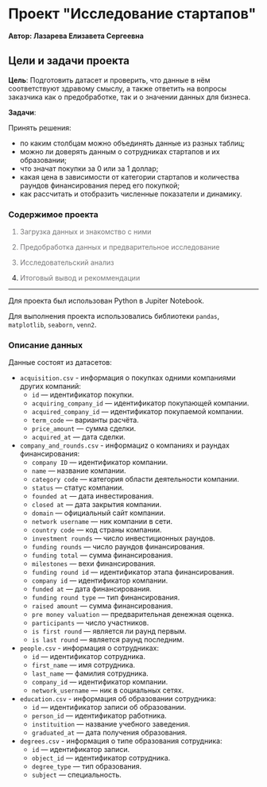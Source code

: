 # Проект "Исследование стартапов"

**Автор: Лазарева Елизавета Сергеевна**

## Цели и задачи проекта
**Цель**: Подготовить датасет и проверить, что данные в нём соответствуют здравому смыслу, а также ответить на вопросы заказчика как о предобработке, так и о значении данных для бизнеса.


**Задачи**: 

Принять решения:
- по каким столбцам можно объединять данные из разных таблиц;
- можно ли доверять данным о сотрудниках стартапов и их образовании;
- что значат покупки за 0 или за 1 доллар;
- какая цена в зависимости от категории стартапов и количества раундов финансирования перед его покупкой;
- как рассчитать и отобразить численные показатели и динамику.


### Содержимое проекта

<font color='#777778'>   
    
1. Загрузка данных и знакомство с ними
    
2. Предобработка данных и предварительное исследование 
    
3. Исследовательский анализ
      
4. Итоговый вывод и рекоммендации</font>


---

Для проекта был использован Python в Jupiter Notebook.

Для выполнения проекта использовались библиотеки `pandas`, `matplotlib`, `seaborn`, `venn2`.

### Описание данных

Данные состоят из датасетов:
* `acquisition.csv` - информация о покупках одними компаниями других компаний:
    - `id` — идентификатор покупки.
    - `acquiring_company_id` — идентификатор покупающей компании.
    - `acquired_company_id` — идентификатор покупаемой компании.
    - `term_code` — варианты расчёта.
    - `price_amount` — сумма сделки.
    - `acquired_at` — дата сделки.
* `company_and_rounds.csv` - информациz о компаниях и раундах финансирования:
    - `company ID` — идентификатор компании.
    - `name` — название компании.
    - `category code` — категория области деятельности компании.
    - `status` — статус компании.
    - `founded at` — дата инвестирования.
    - `closed at` — дата закрытия компании.
    - `domain` — официальный сайт компании.
    - `network username` — ник компании в сети.
    - `country code` — код страны компании.
    - `investment rounds` — число инвестиционных раундов.
    - `funding rounds` — число раундов финансирования.
    - `funding total` — сумма финансирования.
    - `milestones` — вехи финансирования.
    - `funding round id` — идентификатор этапа финансирования.
    - `company id` — идентификатор компании.
    - `funded at` — дата финансирования.
    - `funding round type` — тип финансирования.
    - `raised amount` — сумма финансирования.
    - `pre money valuation` — предварительная денежная оценка.
    - `participants` — число участников.
    - `is first round` — является ли раунд первым.
    - `is last round` — является раунд последним.
* `people.csv` - информация о сотрудниках:
    - `id` — идентификатор сотрудника.
    - `first_name` — имя сотрудника.
    - `last_name` — фамилия сотрудника.
    - `company_id` — идентификатор компании.
    - `network_username` — ник в социальных сетях.
* `education.csv` - информация об образовании сотрудника:
    - `id` — идентификатор записи об образовании.
    - `person_id` — идентификатор работника.
    - `instituition` — название учебного заведения.
    - `graduated_at` — дата получения образования.
* `degrees.csv` - информация о типе образования сотрудника:
    - `id` — идентификатор записи.
    - `object_id` — идентификатор сотрудника.
    - `degree_type` — тип образования.
    - `subject` — специальность.

